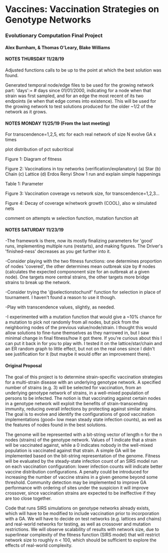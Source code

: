# Vaccines: Vaccination Strategies on Genotype Networks
### Evolutionary Computation Final Project
#### Alex Burnham, & Thomas O'Leary, Blake Williams

#### NOTES THURSDAY 11/28/19 
Adjusted functions calls to be up to the point at which the best solution was found.

Generated temporal node/edge files to be used for the growing network part: 'days':= # days since 01/01/2000, indicating for a node when that strain was first sampled, and for an edge the most recent of its two endpoints (ie when that edge comes into existence). This will be used for the growing network to test solutions produced for the older ~1/2 of the network as it grows.

#### NOTES MONDAY 11/25/19 (From the last meeting)
For transcendence=1,2,5, etc
	for each real network of size N
		evolve GA x times 

plot distribution of pct subcritical

Figure 1: Diagram of fitness 

Figure 2: Vaccinations in toy networks (verification/explanatory) 
(a) Star
(b) Chain
(c) Lattice
(d) Erdos Renyi
Show 1 run and explain simple happenings

Table 1:
Parameter

Figure 3: Vaccination coverage vs network size, for transcendence=1,2,3…

Figure 4: Decay of coverage w/network growth (COOL), also w simulated nets

comment on attempts w selection function, mutation function alt

 
#### NOTES SATURDAY 11/23/19
-The framework is there, now its mostly finalizing parameters for 'good' runs, implementing multiple runs (restarts), and making figures.  The Driver's 'finished-ness' decreases as you get further into it.

-Consider playing with the two fitness functions: one determines proportion of nodes 'covered', the other determines mean outbreak size by # nodes (calculates the expected compononent size for an outbreak at a given node). One targets more central strains, the other targets more bridge strains to break up the network.

-Consider trying the '@selectionstochunif' function for selection in place of tournament. I haven't found a reason to use it though.

-Play with transcendence values, slightly, as needed.

-I experimented with a mutation function that would give a ~10% chance for a mutation to pick not randomly from all nodes, but pick from the neighboring nodes of the previous value/node/strain. I thought this would allow solutions to fine-tune themselves as they narrowed in, but I saw minimal change in final fitness/how it got there. If you're curious about this I can put it back in for you to play with. I tested it on the lattice/star/chain and an ER random graph to little effect, but not on the real ones since I didn't see justification for it (but maybe it would offer an improvement there).


#### Original Proposal
The goal of this project is to determine strain-specific vaccination strategies for a multi-strain disease with an underlying genotype network. A specified number of strains (e.g. 3) will be selected for vaccination, from an underlying genotype network of strains, in a well-mixed population of persons to be infected. The notion is that vaccinating against certain nodes in a genotype network will exploit the benefits of strain-transcending immunity, reducing overall infections by protecting against similar strains. The goal is to evolve and identify the configurations of good vaccination implementations (good= low mean steady state infection counts), as well as the features of nodes found in the best solutions. 

The genome will be represented with a bit-string vector of length n for the n nodes (strains)
of the genotype network. Values of 1 indicate that a strain will be vaccinated against, while a 0
indicates nobody in the well-mixed population is vaccinated against that strain. A simple GA will be
implemented based on the bit-string representation of the genome. Fitness will be evaluated by the
steady-state infection count of an SIRS model run on each vaccination configuration: lower infection
counts will indicate better vaccine distribution configurations. A penalty could be introduced for
increasing the number of vaccine strains in a given genome beyond some threshold. Community
detection may be implemented to improve GA performance with ordering of sites under the suspicion
it will improve crossover, since vaccination strains are expected to be ineffective if they are too close
together.

Code that runs SIRS simulations on genotype networks already exists, which will have to
be modified to include vaccination prior to incorporation with a GA. We will have to decide on test
networks (e.g. lattices and chains) and real-world networks for testing, as well as crossover and
mutation restrictions. We will observe scalability of results with network size, due to superlinear
complexity of the fitness function (SIRS model) that will restrict network size to roughly n < 100,
which should be sufficient to explore the effects of real-world complexity.
